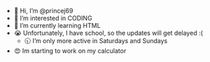- 👋 Hi, I’m @princej69
- 👀 I’m interested in CODING
- 🌱 I’m currently learning HTML
- 😭 Unfortunately, I have school, so the updates will get delayed :(
  - 🕤 I’m only more active in Saturdays and Sundays
- 😍 Im starting to work on my calculator

<!---
princej69/princej69 is a ✨ special ✨ repository because its `README.md` (this file) appears on your GitHub profile.
You can click the Preview link to take a look at your changes.
--->
